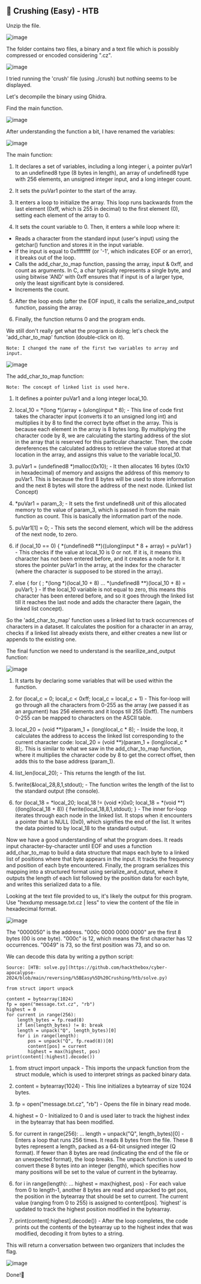 ## 🔨 Crushing (Easy) - HTB

Unzip the file.

![image](https://github.com/moromerx/CTF-Challenges/assets/162036545/716bfb50-d34f-4fe3-a6fe-3d5412d28876)

The folder contains two files, a binary and a text file which is possibly compressed or encoded considering ".cz".

![image](https://github.com/moromerx/CTF-Challenges/assets/162036545/36eff18e-6b63-492e-8749-2f2473c97c0c)

I tried running the 'crush' file (using ./crush) but nothing seems to be displayed.

Let's decompile the binary using Ghidra.

Find the main function.

![image](https://github.com/moromerx/CTF-Challenges/assets/162036545/6afc6cb3-964e-4d7f-b1bb-016d2e301d14)

After understanding the function a bit, I have renamed the variables:

![image](https://github.com/moromerx/CTF-Challenges/assets/162036545/fda2d58d-0ac8-434b-b00c-b777b00e4e14)

The main function:

1. It declares a set of variables, including a long integer i, a pointer puVar1 to an undefined8 type (8 bytes in length), an array of undefined8 type with 256 elements, an unsigned integer input, and a long integer count.

2. It sets the puVar1 pointer to the start of the array.

3. It enters a loop to initialize the array. This loop runs backwards from the last element (0xff, which is 255 in decimal) to the first element (0), setting each element of the array to 0.

4. It sets the count variable to 0. Then, it enters a while loop where it:
- Reads a character from the standard input (user's input) using the getchar() function and stores it in the input variable.
- If the input is equal to 0xffffffff (or '-1', which indicates EOF or an error), it breaks out of the loop.
- Calls the add_char_to_map function, passing the array, input & 0xff, and count as arguments.  In C, a char typically represents a single byte, and using bitwise 'AND' with 0xff ensures that if input is of a larger type, only the least significant byte is considered.
- Increments the count.

5. After the loop ends (after the EOF input), it calls the serialize_and_output function, passing the array.

6. Finally, the function returns 0 and the program ends.

We still don't really get what the program is doing; let's check the 'add_char_to_map' function (double-click on it).

`Note: I changed the name of the first two variables to array and input.`

![image](https://github.com/moromerx/CTF-Challenges/assets/162036545/ecc3e192-85ea-4550-a1f2-3fbd083eeac3)

The add_char_to_map function:

`Note: The concept of linked list is used here.`

1.  It defines a pointer puVar1 and a long integer local_10.

2.  local_10 = *(long *)(array + (ulong)input * 8); - This line of code first takes the character input (converts it to an unsigned long int) and multiplies it by 8 to find the correct byte offset in the array. This is because each element in the array is 8 bytes long. By multiplying the character code by 8, we are calculating the starting address of the slot in the array that is reserved for this particular character. Then, the code dereferences the calculated address to retrieve the value stored at that location in the array, and assigns this value to the variable local_10.

3.  puVar1 = (undefined8 *)malloc(0x10); - It then allocates 16 bytes (0x10 in hexadecimal) of memory and assigns the address of this memory to puVar1. This is because the first 8 bytes will be used to store information and the next 8 bytes will store the address of the next node. (Linked list Concept)

4.  *puVar1 = param_3; - It sets the first undefined8 unit of this allocated memory to the value of param_3, which is passed in from the main function as count. This is basically the information part of the node.

5.  puVar1[1] = 0; - This sets the second element, which will be the address of the next node, to zero.

6.  if (local_10 == 0) { *(undefined8 **)((ulong)input * 8 + array) = puVar1 } - This checks if the value at local_10 is 0 or not. If it is, it means this character has not been entered before, and it creates a node for it. It stores the pointer puVar1 in the array, at the index for the character (where the character is supposed to be stored in the array).

7.    else { for ( ; *(long *)(local_10 + 8) ... *(undefined8 **)(local_10 + 8) = puVar1; } - If the local_10 variable is not equal to zero, this means this character has been entered before, and so it goes through the linked list till it reaches the last node and adds the character there (again, the linked list concept).

So the 'add_char_to_map' function uses a linked list to track occurrences of characters in a dataset. It calculates the position for a character in an array, checks if a linked list already exists there, and either creates a new list or appends to the existing one. 

The final function we need to understand is the searilize_and_output function:

![image](https://github.com/moromerx/CTF-Challenges/assets/162036545/adcc507c-763d-423a-9836-986f4cadb113)

1.  It starts by declaring some variables that will be used within the function.

2.  for (local_c = 0; local_c < 0xff; local_c = local_c + 1) - This for-loop will go through all the characters from 0-255 as the array (we passed it as an argument) has 256 elements and it loops till 255 (0xff). The numbers 0-255 can be mapped to characters on the ASCII table.

3.  local_20 = (void **)(param_1 + (long)local_c * 8); - Inside the loop, it calculates the address to access the linked list corresponding to the current character code: local_20 = (void **)(param_1 + (long)local_c * 8);. This is similar to what we saw in the add_char_to_map function, where it multiplies the character code by 8 to get the correct offset, then adds this to the base address (param_1).

4.  list_len(local_20); - This returns the length of the list.

5.  fwrite(&local_28,8,1,stdout); - The function writes the length of the list to the standard output (the console).

6.  for (local_18 = *local_20; local_18 != (void *)0x0; local_18 = *(void **)((long)local_18 + 8)) { fwrite(local_18,8,1,stdout); } - The inner for-loop iterates through each node in the linked list. It stops when it encounters a pointer that is NULL (0x0), which signifies the end of the list. It writes the data pointed to by local_18 to the standard output.

Now we have a good understanding of what the program does. It reads input character-by-character until EOF and uses a function add_char_to_map to build a data structure that maps each byte to a linked list of positions where that byte appears in the input. It tracks the frequency and position of each byte encountered. Finally, the program serializes this mapping into a structured format using serialize_and_output, where it outputs the length of each list followed by the position data for each byte, and writes this serialized data to a file.

Looking at the text file provided to us, it's likely the output for this program. Use "hexdump message.txt.cz | less" to view the content of the file in hexadecimal format.

![image](https://github.com/moromerx/CTF-Challenges/assets/162036545/812de3d6-dfa7-43e2-9e11-7fc745d7cd68)

The "0000050" is the address. "000c 0000 0000 0000" are the first 8 bytes (00 is one byte). "000c" is 12, which means the first character has 12 occurrences. "0049" is 73, so the first position was 73, and so on.

We can decode this data by writing a python script:

`Source: [HTB: solve.py](https://github.com/hackthebox/cyber-apocalypse-2024/blob/main/reversing/%5BEasy%5D%20Crushing/htb/solve.py)`

```
from struct import unpack

content = bytearray(1024)
fp = open("message.txt.cz", "rb")
highest = 0
for current in range(256):
    length_bytes = fp.read(8)
    if len(length_bytes) != 8: break
    length = unpack("Q", length_bytes)[0]
    for i in range(length):
        pos = unpack("Q", fp.read(8))[0]
        content[pos] = current
        highest = max(highest, pos)
print(content[:highest].decode())
```

1. from struct import unpack - This imports the unpack function from the struct module, which is used to interpret strings as packed binary data.

2. content = bytearray(1024) - This line initializes a bytearray of size 1024 bytes.

3. fp = open("message.txt.cz", "rb") - Opens the file in binary read mode.

4. highest = 0 - Initialized to 0 and is used later to track the highest index in the bytearray that has been modified.

5. for current in range(256): ... length = unpack("Q", length_bytes)[0] - Enters a loop that runs 256 times. It reads 8 bytes from the file. These 8 bytes represent a length, packed as a 64-bit unsigned integer (Q format). If fewer than 8 bytes are read (indicating the end of the file or an unexpected format), the loop breaks. The unpack function is used to convert these 8 bytes into an integer (length), which specifies how many positions will be set to the value of current in the bytearray.

6. for i in range(length): ... highest = max(highest, pos) - For each value from 0 to length-1, another 8 bytes are read and unpacked to get pos, the position in the bytearray that should be set to current. The current value (ranging from 0 to 255) is assigned to content[pos]. 'highest' is updated to track the highest position modified in the bytearray.

7. print(content[:highest].decode()) - After the loop completes, the code prints out the contents of the bytearray up to the highest index that was modified, decoding it from bytes to a string.

This will return a conversation between two organizers that includes the flag.

![image](https://github.com/moromerx/CTF-Challenges/assets/162036545/de1b17ca-7d22-4740-807b-0b16ce1242dd)

Done!🎉
